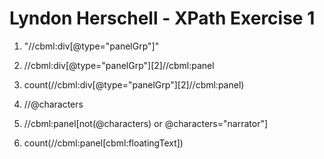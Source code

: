 # Lyndon Herschell - XPath Exercise 1

1. "//cbml:div[@type="panelGrp"]"

2. //cbml:div[@type="panelGrp"][2]//cbml:panel

3. count(//cbml:div[@type="panelGrp"][2]//cbml:panel)

4. //@characters

5. //cbml:panel[not(@characters) or @characters="narrator"]

6. count(//cbml:panel[cbml:floatingText])
